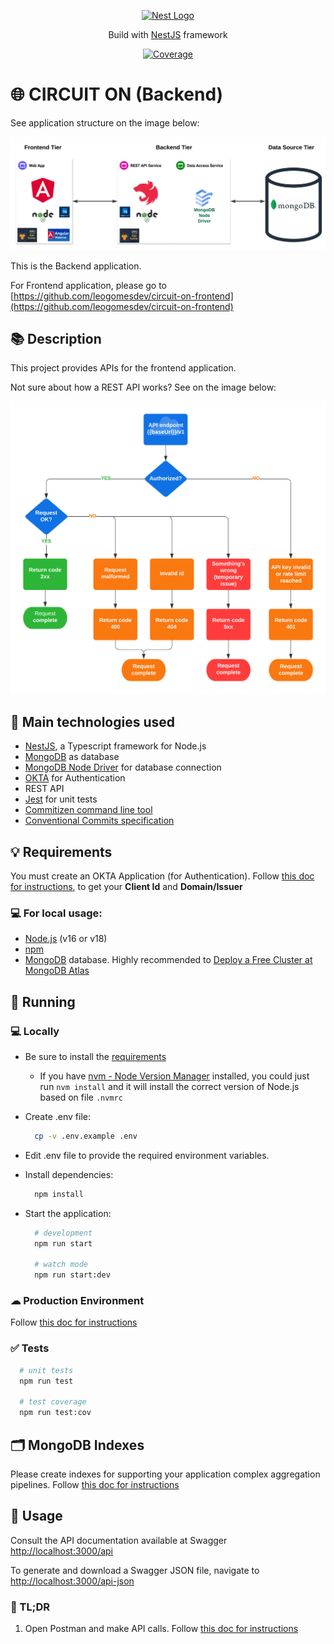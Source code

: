 <p align="center">
  <a href="http://nestjs.com/" target="blank"><img src="https://nestjs.com/img/logo-small.svg" width="120" alt="Nest Logo" /></a>
</p>

[circleci-image]: https://img.shields.io/circleci/build/github/nestjs/nest/master?token=abc123def456
[circleci-url]: https://circleci.com/gh/nestjs/nest

<p align="center">Build with <a href="https://nestjs.com" target="_blank">NestJS</a> framework</p>
<p align="center">
<a href="#" target="_blank">
<img src="https://img.shields.io/badge/coverage-57.18%25-orange" alt="Coverage" />
</a>
</p>

# 🌐 CIRCUIT ON (Backend)

See application structure on the image below:

![System tiers](docs/images/others/tiers.png)

This is the Backend application.

For Frontend application, please go to [https://github.com/leogomesdev/circuit-on-frontend](https://github.com/leogomesdev/circuit-on-frontend)

## 📚 Description

This project provides APIs for the frontend application.

Not sure about how a REST API works? See on the image below:

![API Workflow](docs/images/others/api-flowchart.png)

## 📲 Main technologies used

- [NestJS](http://nestjs.com), a Typescript framework for Node.js
- [MongoDB](https://www.mongodb.com) as database
- [MongoDB Node Driver](https://www.mongodb.com/docs/drivers/node/current) for database connection
- [OKTA](https://developer.okta.com) for Authentication
- REST API
- [Jest](https://jestjs.io) for unit tests
- [Commitizen command line tool](https://github.com/commitizen/cz-cli)
- [Conventional Commits specification](https://www.conventionalcommits.org/en/v1.0.0/)

## 💡 Requirements

You must create an OKTA Application (for Authentication). Follow [this doc for instructions](docs/okta.md), to get your **Client Id** and **Domain/Issuer**

### 💻 For local usage:

- [Node.js](https://nodejs.org) (v16 or v18)
- [npm](https://www.npmjs.com)
- [MongoDB](https://mongodb.com) database. Highly recommended to [Deploy a Free Cluster at MongoDB Atlas](https://www.mongodb.com/docs/atlas/tutorial/deploy-free-tier-cluster)

## 🚀 Running

### 💻 Locally

- Be sure to install the [requirements](#requirements)

  - If you have [nvm - Node Version Manager](https://github.com/nvm-sh/nvm) installed, you could just run `nvm install` and it will install the correct version of Node.js based on file `.nvmrc`

- Create .env file:

  ```bash
    cp -v .env.example .env
  ```

- Edit .env file to provide the required environment variables.

- Install dependencies:

  ```bash
    npm install
  ```

- Start the application:

  ```bash
    # development
    npm run start

    # watch mode
    npm run start:dev
  ```

### ☁ Production Environment

Follow [this doc for instructions](docs/deploy-aws-runner.md)

### ✅ Tests

```bash
  # unit tests
  npm run test

  # test coverage
  npm run test:cov
```

## 🗂 MongoDB Indexes

Please create indexes for supporting your application complex aggregation pipelines.
Follow [this doc for instructions](docs/mongodb-indexes.md)

## 🔗 Usage

Consult the API documentation available at Swagger [http://localhost:3000/api](http://localhost:3000/api)

To generate and download a Swagger JSON file, navigate to [http://localhost:3000/api-json](http://localhost:3000/api-json)

### 👀 TL;DR

1. Open Postman and make API calls. Follow [this doc for instructions](docs/postman.md)

